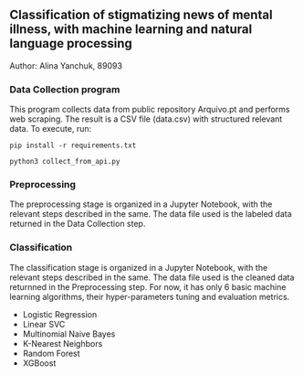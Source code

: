 ## Classification of stigmatizing news of mental illness, with machine learning and natural language processing

Author: Alina Yanchuk, 89093

### Data Collection program

This program collects data from public repository Arquivo.pt and performs web scraping. The result is a CSV file (data.csv) with structured relevant data. 
To execute, run: 

    pip install -r requirements.txt

    python3 collect_from_api.py 

### Preprocessing

The preprocessing stage is organized in a Jupyter Notebook, with the relevant steps described in the same. The data file used is the labeled data returned in the Data Collection step.

### Classification

The classification stage is organized in a Jupyter Notebook, with the relevant steps described in the same. The data file used is the cleaned data returnned in the Preprocessing step. For now, it has only 6 basic machine learning algorithms, their hyper-parameters tuning and evaluation metrics.

   - Logistic Regression
   - Linear SVC
   - Multinomial Naive Bayes
   - K-Nearest Neighbors
   - Random Forest
   - XGBoost